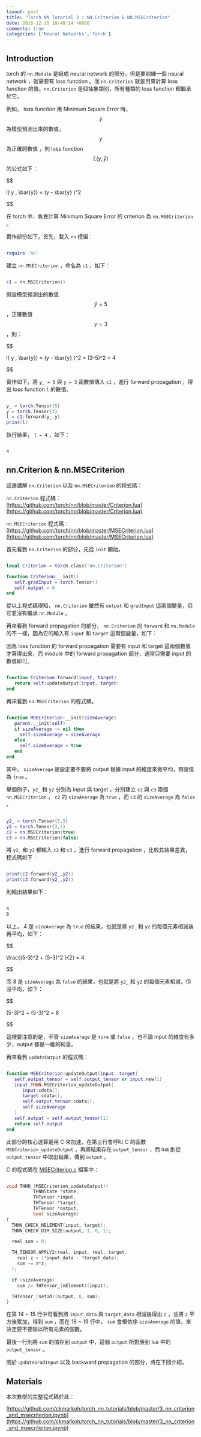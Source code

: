 ```yaml
---
layout: post
title: "Torch NN Tutorial 3 : NN.Criterion & NN.MSECriterion"
date: 2016-12-25 18:48:14 +0800
comments: true
categories: ['Neural Networks','Torch']
---
```


## Introduction

torch 的 `nn.Module` 是組成 neural network 的部分，但是要訓練一個 neural network ，就需要有 loss function 。而 `nn.Criterion` 就是用來計算 loss function 的值。`nn.Criterion` 是個抽象類別，所有種類的 loss function 都繼承於它。

例如， loss funciton 用 Minimum Square Error 時， $$\bar{y}$$ 為模型預測出來的數值， $$y$$ 為正確的數值 ，則 loss function $$ L (y, \bar{y}) $$ 的公式如下：

$$

l( y , \bar{y}) = (y  - \bar{y} )^2 

$$

在 torch 中，負責計算 Minimum Square Error 的 criterion 為 `nn.MSECriterion` 。


<!-- more -->


實作部份如下，首先，載入 `nn` 模組：


``` lua

require 'nn'

```


建立 `nn.MSECriterion` ，命名為 `c1` ，如下：


``` lua

c1 = nn.MSECriterion()

```


假設模型預測出的數值 $$ \bar{y} = 5$$ ，正確數值 $$y=3$$ ，則：


$$

l( y , \bar{y}) = (y  - \bar{y} )^2  = (3-5)^2 = 4

$$ 


實作如下，將 `y_ = 5` 與 `y = 3` 兩數值傳入 `c1` ，進行 forward propagation ，得出 loss function `l` 的數值。


``` lua

y_ = torch.Tensor{5}
y = torch.Tensor{3}
l = c1:forward(y_,y)
print(l)

```


執行結果， `l = 4` ，如下：


``` sh

4	

```


## nn.Criterion & nn.MSECriterion


這邊講解 `nn.Criterion` 以及 `nn.MSECriterion` 的程式碼：

`nn.Criterion` 程式碼：[https://github.com/torch/nn/blob/master/Criterion.lua](https://github.com/torch/nn/blob/master/Criterion.lua)

`nn.MSECriterion` 程式碼： [https://github.com/torch/nn/blob/master/MSECriterion.lua](https://github.com/torch/nn/blob/master/MSECriterion.lua)


首先看到 `nn.Criterion` 的部分，先從 `init` 開始。


``` lua nn/Criterion.lua

local Criterion = torch.class('nn.Criterion')

function Criterion:__init()
   self.gradInput = torch.Tensor()
   self.output = 0
end

```


從以上程式碼得知， `nn.Criterion` 雖然有 `output` 和 `gradInput` 這兩個變量，但它並沒有繼承 `nn.Module` 。


再來看到 forward propagation 的部分， `nn.Criterion` 的 `forward` 和 `nn.Module` 的不一樣，因為它的輸入有 `input` 和 `target` 這兩個變量，如下：

因為 loss function 的 forward propagation 需要有 input 和 target 這兩個數值才算得出來，而 module 中的 forward propagation 部分，通常只需要 input 的數值即可。


``` lua nn/Criterion.lua

function Criterion:forward(input, target)
   return self:updateOutput(input, target)
end

```


再來看到 `nn.MSECriterion` 的程式碼。


``` lua nn/MSECriterion.lua

function MSECriterion:__init(sizeAverage)
   parent.__init(self)
   if sizeAverage ~= nil then
     self.sizeAverage = sizeAverage
   else
     self.sizeAverage = true
   end
end


```

其中， `sizeAverage` 是設定要不要將 output 根據 input 的維度來做平均，預設值為 `true` 。

舉個例子，`y2_` 和 `y2` 分別為 input 與 target ，分別建立 `c2` 與 `c3` 兩個 `nn.MSECriterion` ， `c2` 的 `sizeAverage` 為 `true` ，而 `c3` 的 `sizeAverage` 為 `false` 。


``` lua

y2_ = torch.Tensor{5,5}
y2 = torch.Tensor{3,3}
c2 = nn.MSECriterion(true)
c3 = nn.MSECriterion(false)

```

將 `y2_` 和 `y2` 都輸入 `c2` 和 `c3` ，進行 forward propagation ，比較其結果差異，程式碼如下：


``` lua

print(c2:forward(y2_,y2))
print(c3:forward(y2_,y2))

```


則輸出結果如下：


``` sh

4	
8

```


以上， 4 是 `sizeAverage` 為 `true` 的結果，也就是將 `y2_` 和 `y2` 的每個元素相減後再平均，如下：


$$

\frac{(5-3)^2 + (5-3)^2 }{2} = 4

$$


而 8 是 `sizeAverage` 為 `false` 的結果，也就是將 `y2_` 和 `y2` 的每個元素相減，但沒平均，如下：


$$

(5-3)^2 + (5-3)^2  = 8

$$


這裡要注意的是，不管 `sizeAverage` 是 `ture` 或 `false` ，也不論 input 的維度有多少，output 都是一維的純量。


再來看到 `updateOutput` 的程式碼：


``` lua nn/Criterion.lua

function MSECriterion:updateOutput(input, target)
   self.output_tensor = self.output_tensor or input.new(1)
   input.THNN.MSECriterion_updateOutput(
      input:cdata(),
      target:cdata(),
      self.output_tensor:cdata(),
      self.sizeAverage
   )
   self.output = self.output_tensor[1]
   return self.output
end

``` 


此部分的核心運算是用 C 來加速，在第三行會呼叫 C 的函數 `MSECriterion_updateOutput` ，再將結果存在 `output_tensor` ，而 lua 則從 `output_tensor` 中取出結果，傳到 `output` 。

C 的程式碼在 [MSECriterion.c](https://github.com/torch/nn/blob/master/lib/THNN/generic/MSECriterion.c) 檔案中：


``` c  nn/lib/THNN/generic/MSECriterion.c

void THNN_(MSECriterion_updateOutput)(
          THNNState *state,
          THTensor *input,
          THTensor *target,
          THTensor *output,
          bool sizeAverage)
{
  THNN_CHECK_NELEMENT(input, target);
  THNN_CHECK_DIM_SIZE(output, 1, 0, 1);

  real sum = 0;

  TH_TENSOR_APPLY2(real, input, real, target,
    real z = (*input_data - *target_data);
    sum += z*z;
  );

  if (sizeAverage)
    sum /= THTensor_(nElement)(input);

  THTensor_(set1d)(output, 0, sum);
}

```


在第 14 ~ 15 行中可看到將 `input_data` 與 `target_data` 相減後得出 `z` ，並將 `z` 平方後累加，得到 `sum` ，而在 18 ~ 19 行中， `sum` 會根依序 `sizeAverage` 的值，來決定要不要除以所有元素的個數。

最後一行則將 `sum` 的值存到 `output` 中，這個 `output` 所對應到 lua 中的 `output_tensor` 。


關於 `updateGradInput` 以及 backward propagation 的部分，將在下回介紹。


## Materials

本次教學的完整程式碼於此：

[https://github.com/ckmarkoh/torch_nn_tutorials/blob/master/3_nn_criterion_and_msecriterion.ipynb](https://github.com/ckmarkoh/torch_nn_tutorials/blob/master/3_nn_criterion_and_msecriterion.ipynb)